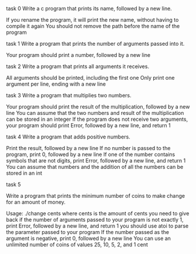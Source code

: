 task 0 
Write a c program that prints its name, followed by a new line.

If you rename the program, it will print the new name, without having to compile it again
You should not remove the path before the name of the program

task 1
Write a program that prints the number of arguments passed into it.

Your program should print a number, followed by a new line

task 2
Write a program that prints all arguments it receives.

All arguments should be printed, including the first one
Only print one argument per line, ending with a new line

task 3
Write a program that multiplies two numbers.

Your program should print the result of the multiplication, followed by a new line
You can assume that the two numbers and result of the multiplication can be stored in an integer
If the program does not receive two arguments, your program should print Error, followed by a new line, and return 1

task 4
Write a program that adds positive numbers.

Print the result, followed by a new line
If no number is passed to the program, print 0, followed by a new line
If one of the number contains symbols that are not digits, print Error, followed by a new line, and return 1
You can assume that numbers and the addition of all the numbers can be stored in an int

task 5

Write a program that prints the minimum number of coins to make change for an amount of money.

Usage: ./change cents
where cents is the amount of cents you need to give back
if the number of arguments passed to your program is not exactly 1, print Error, followed by a new line, and return 1
you should use atoi to parse the parameter passed to your program
If the number passed as the argument is negative, print 0, followed by a new line
You can use an unlimited number of coins of values 25, 10, 5, 2, and 1 cent

